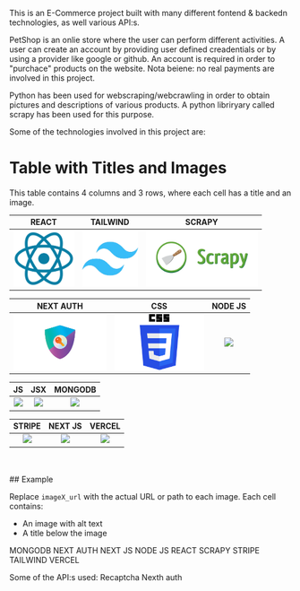 This is an E-Commerce project built with many different fontend & backedn technologies, as well various API:s.

PetShop is an onlie store where the user can perform different activities. A user can create an account by providing user defined creadentials or by using a provider like google or github. An account is required in order to "purchace" products on the website. Nota beiene: no real payments are involved in this project. 


Python has been used for webscraping/webcrawling in order to obtain pictures and descriptions of various products. A python libriryary called scrapy has been used for this purpose. 

Some of the technologies involved in this project are:


# Table with Titles and Images

This table contains 4 columns and 3 rows, where each cell has a title and an image.



|                  REACT                   |                  TAILWIND                   |                    SCRAPY                  |
| :-------------------------------------: | :--------------------------------------: | :-------------------------------------: |
| <img src="./readme/react.png" height="100px"> | <img src="./readme/tailwind.png" height="100px"> | <img src="./readme/scrapy.png" height="100px"> |

|                  NEXT AUTH                   |                   CSS                    |                    NODE JS                 |
| :-------------------------------------------: | :------------------------------------: | :-------------------------------------: |
| <img src="./readme/auth.png" height="100px"> | <img src="./readme/css.png" height="100px"> | <img src="./assets/gulp.png" height="100px"> |

|                  JS                   |                   JSX                    |                    MONGODB                 |
| :-------------------------------------------: | :------------------------------------: | :-------------------------------------: |
| <img src="./assets/react.png" height="100px"> | <img src="./assets/sass.png" height="100px"> | <img src="./assets/gulp.png" height="100px"> |

|                  STRIPE                   |                   NEXT JS                    |                    VERCEL                 |
| :-------------------------------------------: | :------------------------------------: | :-------------------------------------: |
| <img src="./assets/react.png" height="100px"> | <img src="./assets/sass.png" height="100px"> | <img src="./assets/gulp.png" height="100px"> |

<br>

<br>
## Example

Replace `imageX_url` with the actual URL or path to each image. Each cell contains:
- An image with alt text
- A title below the image



MONGODB
NEXT AUTH
NEXT JS
NODE JS
REACT
SCRAPY
STRIPE
TAILWIND
VERCEL

Some of the API:s used:
Recaptcha
Nexth auth
